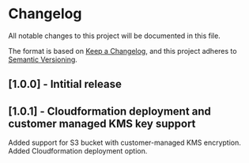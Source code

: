 # Changelog

All notable changes to this project will be documented in this file.

The format is based on [Keep a Changelog](https://keepachangelog.com/en/1.0.0/), and this project adheres to [Semantic Versioning](https://semver.org/spec/v2.0.0.html).

## [1.0.0] - Intitial release

## [1.0.1] - Cloudformation deployment and customer managed KMS key support
Added support for S3 bucket with customer-managed KMS encryption.
Added Cloudformation deployment option. 

